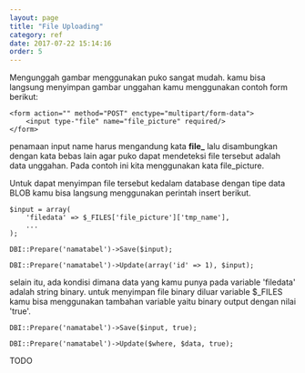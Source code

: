 ```yaml
---
layout: page
title: "File Uploading"
category: ref
date: 2017-07-22 15:14:16
order: 5
---
```


Mengunggah gambar menggunakan puko sangat mudah. kamu bisa langsung menyimpan gambar unggahan kamu menggunakan contoh
form berikut:

```
<form action="" method="POST" enctype="multipart/form-data">
    <input type-"file" name="file_picture" required/>
</form>
```

penamaan input name harus mengandung kata **file_** lalu disambungkan dengan kata bebas lain 
agar puko dapat mendeteksi file tersebut adalah data unggahan.
Pada contoh ini kita menggunakan kata file_picture.

Untuk dapat menyimpan file tersebut kedalam database dengan tipe data BLOB kamu bisa langsung menggunakan perintah insert berikut.

```
$input = array(
    'filedata' => $_FILES['file_picture']['tmp_name'],
    ...
);

DBI::Prepare('namatabel')->Save($input);

DBI::Prepare('namatabel')->Update(array('id' => 1), $input);
```

selain itu, ada kondisi dimana data yang kamu punya pada variable 'filedata' adalah string binary.
untuk menyimpan file binary diluar variable $_FILES kamu bisa menggunakan tambahan variable yaitu binary output dengan nilai 'true'.

```
DBI::Prepare('namatabel')->Save($input, true);

DBI::Prepare('namatabel')->Update($where, $data, true);
```

TODO

